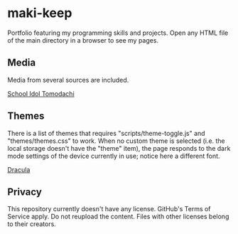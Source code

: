 # maki-keep

Portfolio featuring my programming skills and projects.
Open any HTML file of the main directory in a browser to see my pages.

## Media

Media from several sources are included.

[School Idol Tomodachi](https://schoolido.lu/)

## Themes

There is a list of themes that requires "scripts/theme-toggle.js" and "themes/themes.css" to work. When no custom theme is selected (i.e. the local storage doesn't have the "theme" item), the page responds to the dark mode settings of the device currently in use; notice here a different font.

[Dracula](https://github.com/dracula/dracula-theme)

## Privacy

This repository currently doesn't have any license. GitHub's Terms of Service apply. Do not reupload the content. Files with other licenses belong to their creators.
